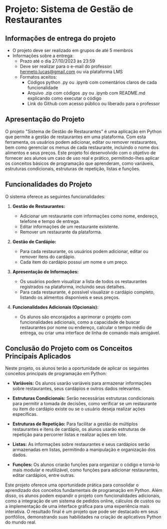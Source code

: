 # Projeto: Sistema de Gestão de Restaurantes

## Informações de entrega do projeto
- O projeto deve ser realizado em grupos de até 5 membros
- Informações sobre a entrega:
    - Prazo até o dia 27/10/2023 às 23:59
    - Deve ser realizar para o e-mail do professor: hermeto.lucas@gmail.com ou via plataforma LMS
    - Formatos aceitos:
        - Códigos python .py ou .ipynb com comentários claros de cada funcionalidade
        - Arquivo .zip com códigos .py ou .ipynb com README.md explicando como executar o código
        - Link do Github com acesso público ou liberado para o professor

## Apresentação do Projeto

O projeto "Sistema de Gestão de Restaurantes" é uma aplicação em Python que permite a gestão de restaurantes em uma plataforma. Com esta ferramenta, os usuários podem adicionar, editar ou remover restaurantes, bem como gerenciar os menus de cada restaurante, incluindo o nome dos alimentos e seus preços. Este projeto foi desenvolvido com o objetivo de fornecer aos alunos um caso de uso real e prático, permitindo-lhes aplicar os conceitos básicos de programação que aprenderam, como variáveis, estruturas condicionais, estruturas de repetição, listas e funções.

## Funcionalidades do Projeto

O sistema oferece as seguintes funcionalidades:

1. **Gestão de Restaurantes:**
   - Adicionar um restaurante com informações como nome, endereço, telefone e tempo de entrega.
   - Editar informações de um restaurante existente.
   - Remover um restaurante da plataforma.

2. **Gestão de Cardápio:**
   - Para cada restaurante, os usuários podem adicionar, editar ou remover itens do cardápio.
   - Cada item do cardápio possui um nome e um preço.

3. **Apresentação de Informações:**
   - Os usuários podem visualizar a lista de todos os restaurantes registrados na plataforma, incluindo seus detalhes.
   - Para cada restaurante, é possível visualizar o cardápio completo, listando os alimentos disponíveis e seus preços.

4. **Funcionalidades Adicionais (Opcionais):**
   - Os alunos são encorajados a aprimorar o projeto com funcionalidades adicionais, como a capacidade de buscar restaurantes por nome ou endereço, calcular o tempo médio de entrega, ou criar uma interface de linha de comando mais amigável.

## Conclusão do Projeto com os Conceitos Principais Aplicados

Neste projeto, os alunos terão a oportunidade de aplicar os seguintes conceitos principais de programação em Python:

- **Variáveis:** Os alunos usarão variáveis para armazenar informações sobre restaurantes, seus cardápios e outros dados relevantes.

- **Estruturas Condicionais:** Serão necessárias estruturas condicionais para permitir a tomada de decisões, como verificar se um restaurante ou item do cardápio existe ou se o usuário deseja realizar ações específicas.

- **Estruturas de Repetição:** Para facilitar a gestão de múltiplos restaurantes e itens de cardápio, os alunos usarão estruturas de repetição para percorrer listas e realizar ações em lote.

- **Listas:** As informações sobre restaurantes e seus cardápios serão armazenadas em listas, permitindo a manipulação e organização dos dados.

- **Funções:** Os alunos criarão funções para organizar o código e torná-lo mais modular e reutilizável, como funções para adicionar restaurantes, editar cardápios, entre outras.

Este projeto oferece uma oportunidade prática para consolidar o aprendizado dos conceitos fundamentais de programação em Python. Além disso, os alunos podem expandir o projeto com funcionalidades adicionais, como a integração de um sistema de pedidos online, cálculos de custos ou a implementação de uma interface gráfica para uma experiência mais interativa. O resultado final é um projeto que pode ser destacado em seus portfólios, demonstrando suas habilidades na criação de aplicativos Python do mundo real.
